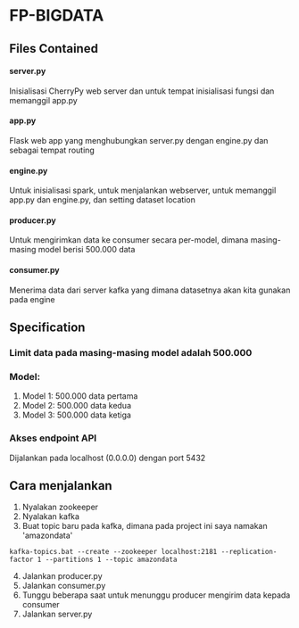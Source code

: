 # FP-BIGDATA

## Files Contained

#### server.py
Inisialisasi CherryPy web server dan untuk tempat inisialisasi fungsi dan memanggil app.py

#### app.py
Flask web app yang menghubungkan server.py dengan engine.py dan sebagai tempat routing

#### engine.py
Untuk inisialisasi spark, untuk menjalankan webserver, untuk memanggil app.py dan engine.py, dan setting dataset location  

#### producer.py
Untuk mengirimkan data ke consumer secara per-model, dimana masing-masing model berisi 500.000 data

#### consumer.py
Menerima data dari server kafka yang dimana datasetnya akan kita gunakan pada engine


## Specification
### Limit data pada masing-masing model adalah 500.000
### Model:
1. Model 1: 500.000 data pertama
2. Model 2: 500.000 data kedua
3. Model 3: 500.000 data ketiga

### Akses endpoint API
Dijalankan pada localhost (0.0.0.0) dengan port 5432

## Cara menjalankan
1. Nyalakan zookeeper
2. Nyalakan kafka
3. Buat topic baru pada kafka, dimana pada project ini saya namakan 'amazondata'
```
kafka-topics.bat --create --zookeeper localhost:2181 --replication-factor 1 --partitions 1 --topic amazondata
```
4. Jalankan producer.py
5. Jalankan consumer.py
6. Tunggu beberapa saat untuk menunggu producer mengirim data kepada consumer
7. Jalankan server.py
